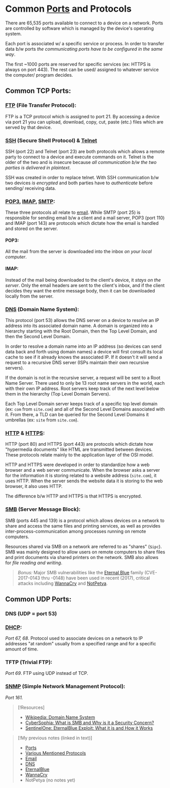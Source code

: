 
# Common [Ports](/networking/ports.md) and Protocols
There are 65,535 ports available to connect to a device on a network. Ports are controlled by software which is managed by the device's operating system.

Each port is associated w/ a specific service or process. In order to transfer data b/w ports *the communicating ports have to be configured in the same way*.

The first ~1000 ports are reserved for specific services (ex: HTTPS is always on port 443). The rest can be used/ assigned to whatever service the computer/ program decides.

## Common TCP Ports:
### [FTP](/networking/protocols/FTP.md) (File Transfer Protocol):
FTP is a TCP protocol which is assigned to port 21. By accessing a device via port 21 you can upload, download, copy, cut, paste (etc.) files which are served by that device.

### [SSH](/networking/protocols/SSH.md) (Secure Shell Protocol) & [Telnet](/networking/protocols/telnet.md)
SSH (port 22) and Telnet (port 23) are both protocols which allows a remote party to connect to a device and execute commands on it. Telnet is the older of the two and is insecure because *all communication b/w the two parties is delivered in plaintext*.

SSH was created in order to replace telnet. With SSH communication b/w two devices *is encrypted* and both parties have to *authenticate* before sending/ receiving data.

### [POP3](/networking/protocols/POP3.md), [IMAP](/networking/protocols/IMAP.md), [SMTP](/networking/protocols/SMTP.md):
These three protocols all relate to [email](/networking/email.md). While SMTP (port 25) is responsible for sending email b/w a client and a mail server, POP3 (port 110) and IMAP (port 143) are protocols which dictate how the email is handled and stored on the server.

#### POP3: 
All the mail from the server is downloaded into the inbox *on your local computer*.

#### IMAP:
Instead of the mail being downloaded to the client's device, it *stays on the server*. Only the email headers are sent to the client's inbox, and if the client decides they want the entire message body, then it can be downloaded locally from the server.

### [DNS](/networking/protocols/DNS/DNS.md) (Domain Name System):
This protocol (port 53) allows the DNS server on a device to resolve an IP address into its associated domain name. A domain is organized into a hierarchy starting with the Root Domain, then the Top Level Domain, and then the Second Level Domain.

In order to resolve a domain name into an IP address (so devices can send data back and forth using domain names) a device will first consult its local cache to see if it already knows the associated IP. If it doesn't it will send a request to a recursive DNS server (ISPs maintain their own recursive servers).

If the domain is not in the recursive server, a request will be sent to a Root Name Server. There used to only be 13 root name servers in the world, each with their own IP address. Root servers keep track of the next level below them in the hierarchy (Top Level Domain Servers).

Each Top Level Domain server keeps track of a specific top level domain (ex: `com` from `site.com`) and all of the Second Level Domains associated with it. From there, a TLD can be queried for the Second Level Domains it umbrellas (ex: `site` from `site.com`).

### [HTTP](/networking/protocols/http.md) & [HTTPS](/networking/protocols/https.md):
HTTP (port 80) and HTTPS (port 443) are protocols which dictate how "hypermedia documents" like HTML are transmitted between devices. These protocols relate mainly to the application layer of the OSI model.

HTTP and HTTPS were developed in order to standardize how a web browser and a web server communicate. When the browser asks a server for the information it is storing related to a website address (`site.com`), it uses HTTP. When the server sends the website data it is storing to the web browser, it also uses HTTP.

The difference b/w HTTP and HTTPS is that HTTPS is encrypted.

### [SMB](/networking/protocols/SMB.md) (Server Message Block):
SMB (ports 445 and 139) is a protocol which allows devices on a network to share and access the same files and printing services, as well as provides inter-process-communication among processes running on remote computers.

Resources shared via SMB on a network are referred to as "shares" (`$ipc`). SMB was mainly designed to allow users on remote computers to share files and print documents via shared printers on the network. SMB also allows for *file reading and writing*.

>	*Bonus:* Major SMB vulnerabilities like the [Eternal Blue](/cybersecurity/vulnerabilities/eternal-blue.md) family (CVE-2017-0143 thru -0148) have been used in recent (2017), critical attacks including [WannaCry](/cybersecurity/attacks/wannacry.md) and [NotPetya](/cybersecurity/attacks/notpetya.md).

## Common UDP Ports:
### DNS (UDP = port 53)

### [DHCP](/networking/protocols/DHCP.md):
*Port 67, 68*. Protocol used to associate devices on a network to IP addresses "at random" usually from a specified range and for a specific amount of time.

### TFTP (Trivial FTP):
*Port 69*. FTP using UDP instead of TCP.

### [SNMP](/networking/protocols/SNMP.md) (Simple Network Management Protocol):
*Port 161.* 

> [!Resources]
> - [Wikipedia: Domain Name System](https://en.wikipedia.org/wiki/Domain_Name_System)
> - [CyberSophia: What is SMB and Why is it a Security Concern?](https://cybersophia.net/articles/what-is/what-is-smb-protocol-and-why-is-it-a-security-concern/)
> - [SentinelOne: EternalBlue Exploit: What it is and How it Works](https://www.sentinelone.com/blog/eternalblue-nsa-developed-exploit-just-wont-die/)

>[!My previous notes (linked in text)]
> - [Ports](https://github.com/TrshPuppy/obsidian-notes/blob/main/networking/ports.md)  
> - [Various Mentioned Protocols](https://github.com/TrshPuppy/obsidian-notes/blob/main/networking/protocols/)
> - [Email](https://github.com/TrshPuppy/obsidian-notes/blob/main/networking/email.md)
> - [DNS](https://github.com/TrshPuppy/obsidian-notes/blob/main/networking/DNS/DNS.md)  
> - [EternalBlue](https://github.com/TrshPuppy/obsidian-notes/blob/main/cybersecurity/vulnerabilities/eternalblue.md)
> - [WannaCry](https://github.com/TrshPuppy/obsidian-notes/blob/main/cybersecurity/attacks/wannacry.md)
> - NotPetya (no notes yet)




